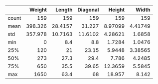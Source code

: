 |       |   Weight |   Length |   Diagonal |    Height |     Width |
|:------|---------:|---------:|-----------:|----------:|----------:|
| count |  159     | 159      |   159      | 159       | 159       |
| mean  |  398.326 |  28.4157 |    31.227  |   8.97099 |   4.41749 |
| std   |  357.978 |  10.7163 |    11.6102 |   4.28621 |   1.6858  |
| min   |    0     |   8.4    |     8.8    |   1.7284  |   1.0476  |
| 25%   |  120     |  21      |    23.15   |   5.9448  |   3.38565 |
| 50%   |  273     |  27.3    |    29.4    |   7.786   |   4.2485  |
| 75%   |  650     |  35.5    |    39.65   |  12.3659  |   5.5845  |
| max   | 1650     |  63.4    |    68      |  18.957   |   8.142   |